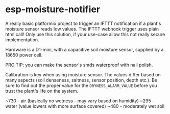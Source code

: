 # esp-moisture-notifier
A really basic platformio project to trigger an IFTTT notification if a plant's moisture sensor reads low values.
The IFTTT webhook trigger uses plain html call! Only use this solution, if your use-case allow this not really secure implementation.

Hardware is a D1-mini, with a capacitive soil moisture sensor, supplied by a 18650 power cell.

PRO TIP: you can make the sensor's smds waterproof with nail polish.

Calibration is key when using moisture sensor. The values differ based on many aspects (soil denseness, saltness, sensor position, depth etc.). Be sure to find out the proper value for the `DRYNESS_ALARM_VALUE` before you trust the plant's life on the system.

~730 - air (basically no wetness - may vary based on humidity)
~295 - water (value lowers with more surface covered)
~480 - moderately wet soil
